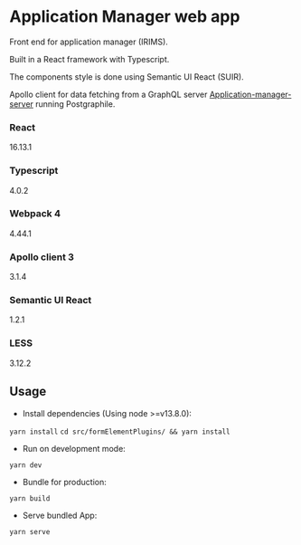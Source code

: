 # Application Manager web app

Front end for application manager (IRIMS). 

Built in a React framework with Typescript.

The components style is done using Semantic UI React (SUIR). 

Apollo client for data fetching from a GraphQL server [Application-manager-server](https://github.com/openmsupply/application-manager-server) running Postgraphile.

### React
16.13.1
### Typescript
4.0.2
### Webpack 4
4.44.1
### Apollo client 3
3.1.4
### Semantic UI React
1.2.1
### LESS
3.12.2

## Usage

* Install dependencies (Using node >=v13.8.0):

`yarn install`
`cd src/formElementPlugins/ && yarn install`

* Run on development mode:

`yarn dev`

* Bundle for production:

`yarn build`

* Serve bundled App:

`yarn serve`
